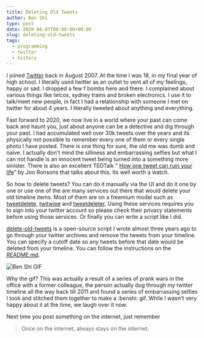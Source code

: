 ```yaml
---
title: Deleting Old Tweets
author: Ben Shi
type: post
date: 2020-06-07T00:00:00+00:00
slug: deleting-old-tweets
tags:
  - programming
  - twitter
  - history
---
```


I joined
[Twitter](https://twitter.com/) back in August 2007. At the time I was
18, in my final year of high school. I literally used twitter as an
outlet to vent all of my feelings, happy or sad. I dropped a few f bombs
here and there. I complained about various things like telcos, sydney
trains and broken electronics. I use it to talk/meet new people, in fact
I had a relationship with someone I met on twitter for about 4 years. I
literally tweeted about anything and everything.

Fast forward to 2020, we now live in a world where your past can come
back and haunt you, just about anyone can be a detective and dig through
your past. I had accumulated well over 30k tweets over the years and its
physically not possible to remember every one of them or every single
photo I have posted. There is one thing for sure, the old me was dumb
and naive. I actually don't mind the silliness and embarrassing selfies
but what I can not handle is an innocent tweet being turned into a
something more sinister. There is also an excellent TEDTalk "
[How one tweet can ruin your life](https://www.youtube.com/watch?v=wAIP6fI0NAI)"
by Jon Ronsons that talks about this. Its well worth a watch.

So how to delete tweets? You can do it manually via the UI and do it one
by one or use one of the are many services out there that would delete
your old timeline items. Most of them are on a freemium model such as
[tweetdelete](https://tweetdelete.net/),
[twitwipe](http://twitwipe.com/) and
[tweetdeleter](https://tweetdeleter.com/). Using these services requires
you to sign into your twitter account so please check their privacy
statements before using those services. Or finally you can write a
script like I did.

[delete-old-tweets](https://github.com/hbish/delete-old-tweets) is a
open-source script I wrote almost three years ago to go through your
twitter archives and remove the tweets from your timeline. You can
specify a cutoff date so any tweets before that date would be deleted
from your timeline. You can follow the instructions on the
[README.md](https://github.com/hbish/delete-old-tweets/blob/master/README.md).

![Ben Shi GIF](/media/benshi.gif)

Why the gif? This was actually a result of a series of prank wars in the
office with a former colleague, the person actually dug through my
twitter timeline all the way back till 2011 and found a series of
embarrassing selfies I took and stitched them together to make a
:benshi: gif. While I wasn't very happy about it at the time, we laugh
over it now.

Next time you post something on the internet, just remember

> Once on the internet, always stays on the internet.


